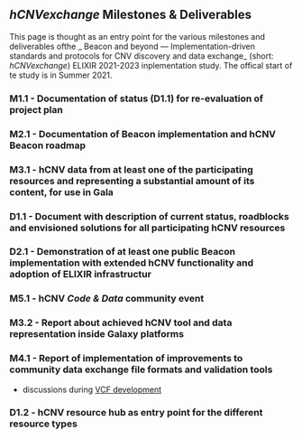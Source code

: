 ## _hCNVexchange_ Milestones & Deliverables

This page is thought as an entry point for the various milestones and deliverables ofthe _ Beacon and beyond — Implementation-driven standards and protocols for CNV discovery and data exchange_ (short: *hCNVexchange*) ELIXIR 2021-2023 inplementation study. The offical start of te study is in Summer 2021.


### M1.1 - Documentation of status (D1.1) for re-evaluation of project plan


### M2.1 - Documentation of Beacon implementation and hCNV Beacon roadmap


### M3.1 - hCNV data from at least one of the participating resources and representing a substantial amount of its content, for use in Gala


### D1.1 - Document with description of current status, roadblocks and envisioned solutions for all participating hCNV resources


### D2.1 - Demonstration of at least one public Beacon implementation with extended hCNV functionality and adoption of ELIXIR infrastructur


### M5.1 - hCNV _Code & Data_ community event


### M3.2 - Report about achieved hCNV tool and data representation inside Galaxy platforms


### M4.1 - Report of implementation of improvements to community data exchange file formats and validation tools

* discussions during [VCF development](./VCF-notes.md)


### D1.2 - hCNV resource hub as entry point for the different resource types


